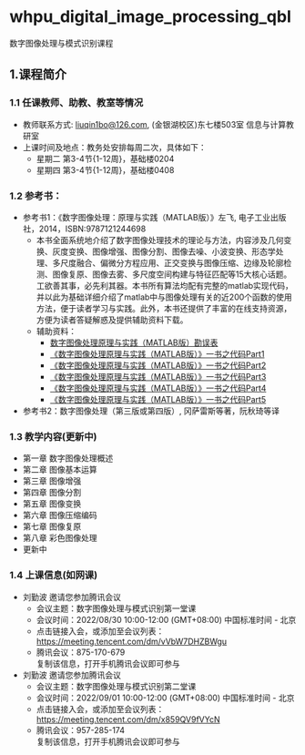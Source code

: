 # whpu_digital_image_processing_qbl
数字图像处理与模式识别课程

## 1.课程简介
### 1.1 任课教师、助教、教室等情况
* 教师联系方式: liuqin1bo@126.com, (金银湖校区)东七楼503室 信息与计算教研室
* 上课时间及地点：教务处安排每周二次，具体如下：
  * 星期二 第3-4节{1-12周}，基础楼0204  
  * 星期四 第3-4节{1-12周}，基础楼0408
### 1.2 参考书：
* 参考书1：《数字图像处理：原理与实践（MATLAB版）》左飞, 电子工业出版社，2014，ISBN:9787121244698  
  * 本书全面系统地介绍了数字图像处理技术的理论与方法，内容涉及几何变换、灰度变换、图像增强、图像分割、图像去噪、小波变换、形态学处理、多尺度融合、偏微分方程应用、正交变换与图像压缩、边缘及轮廓检测、图像复原、图像去雾、多尺度空间构建与特征匹配等15大核心话题。工欲善其事，必先利其器。本书所有算法均配有完整的matlab实现代码，并以此为基础详细介绍了matlab中与图像处理有关的近200个函数的使用方法，便于读者学习与实践。此外，本书还提供了丰富的在线支持资源，方便为读者答疑解惑及提供辅助资料下载。
  * 辅助资料：  
    * [数字图像处理原理与实践（MATLAB版）勘误表](https://baimafujinji.blog.csdn.net/article/details/50680635)
    * [《数字图像处理原理与实践（MATLAB版）》一书之代码Part1](https://baimafujinji.blog.csdn.net/article/details/41117641)
    * [《数字图像处理原理与实践（MATLAB版）》一书之代码Part2](https://baimafujinji.blog.csdn.net/article/details/41146381)
    * [《数字图像处理原理与实践（MATLAB版）》一书之代码Part3](https://baimafujinji.blog.csdn.net/article/details/41926571)
    * [《数字图像处理原理与实践（MATLAB版）》一书之代码Part4](https://baimafujinji.blog.csdn.net/article/details/42080713)
    * [《数字图像处理原理与实践（MATLAB版）》一书之代码Part5](https://baimafujinji.blog.csdn.net/article/details/6469324)
* 参考书2：数字图像处理（第三版或第四版）, 冈萨雷斯等著，阮秋琦等译  
### 1.3 教学内容(更新中)
* 第一章  数字图像处理概述
* 第二章  图像基本运算
* 第三章  图像增强
* 第四章  图像分割
* 第五章  图像变换
* 第六章  图像压缩编码
* 第七章 图像复原
* 第八章  彩色图像处理
* 更新中

### 1.4 上课信息(如网课)
* 刘勤波 邀请您参加腾讯会议  
  * 会议主题：数字图像处理与模式识别第一堂课  
  * 会议时间：2022/08/30 10:00-12:00 (GMT+08:00) 中国标准时间 - 北京  
  * 点击链接入会，或添加至会议列表：  
https://meeting.tencent.com/dm/vVbW7DHZBWgu  
  * 腾讯会议：875-170-679  
复制该信息，打开手机腾讯会议即可参与  
* 刘勤波 邀请您参加腾讯会议  
  * 会议主题：数字图像处理与模式识别第二堂课  
  * 会议时间：2022/09/01 10:00-12:00 (GMT+08:00) 中国标准时间 - 北京  
  * 点击链接入会，或添加至会议列表：  
https://meeting.tencent.com/dm/x859QV9fVYcN  
  * 腾讯会议：957-285-174  
复制该信息，打开手机腾讯会议即可参与  






